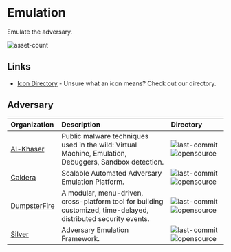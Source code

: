 # Emulation

Emulate the adversary.

![asset-count](https://img.shields.io/badge/Tools%20%26%20Resources%20Available-4-947cb0?style=for-the-badge)

## Links <!-- {docsify-ignore} -->

- [Icon Directory](../ICONS.md) - Unsure what an icon means? Check out our directory.

## Adversary

| Organization | Description | Directory |
| :--- | :--- | :--- |
| [Al-Khaser](https://github.com/LordNoteworthy/al-khaser) | Public malware techniques used in the wild: Virtual Machine, Emulation, Debuggers, Sandbox detection. | ![last-commit](https://img.shields.io/github/last-commit/LordNoteworthy/al-khaser?color=947cb0&style=flat-square) ![opensource](https://raw.githubusercontent.com/0xPGP/SecTools/main/docs/icons/opensource.png) |
| [Caldera](https://github.com/mitre/caldera) | Scalable Automated Adversary Emulation Platform. | ![last-commit](https://img.shields.io/github/last-commit/mitre/caldera?color=947cb0&style=flat-square) ![opensource](https://raw.githubusercontent.com/0xPGP/SecTools/main/docs/icons/opensource.png) |
| [DumpsterFire](https://github.com/TryCatchHCF/DumpsterFire) | A modular, menu-driven, cross-platform tool for building customized, time-delayed, distributed security events. | ![last-commit](https://img.shields.io/github/last-commit/TryCatchHCF/DumpsterFire?color=947cb0&style=flat-square) ![opensource](https://raw.githubusercontent.com/0xPGP/SecTools/main/docs/icons/opensource.png) |
| [Silver](https://github.com/BishopFox/sliver) | Adversary Emulation Framework. | ![last-commit](https://img.shields.io/github/last-commit/BishopFox/sliver?color=947cb0&style=flat-square) ![opensource](https://raw.githubusercontent.com/0xPGP/SecTools/main/docs/icons/opensource.png) |

